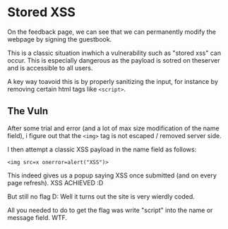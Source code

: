 # Stored XSS

On the feedback page, we can see that we can permanently modify the webpage by signing the guestbook.

This is a classic situation inwhich a vulnerability such as "stored xss" can occur. This is especially dangerous as the payload is sotred on theserver and is accessible to all users.

A key way toavoid this is by properly sanitizing the input, for instance by removing certain html tags like `<script>`.

## The Vuln
After some trial and error (and a lot of max size modification of the name field), i figure out that the `<img>` tag is not escaped / removed server side.

I then attempt a classic XSS payload in the name field as follows:
```
<img src=x onerror=alert("XSS")>
```
This indeed gives us a popup saying XSS once submitted (and on every page refresh). XSS ACHIEVED :D

But still no flag D: Well it turns out the site is very wierdly coded.

All you needed to do to get the flag was write "script" into the name or message field. WTF.
